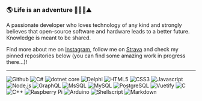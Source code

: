 ### :earth_americas: Life is an adventure :sunrise_over_mountains::biking_man::mountain:

A passionate developer who loves technology of any kind and strongly believes that open-source software and hardware leads to a better future. Knowledge is meant to be shared.

Find more about me on [Instagram](https://www.instagram.com/juliannojungle/), follow me on [Strava](https://www.strava.com/athletes/julianno) and check my pinned repositories below (you can find some amazing work in progress there...)!

---
![Github](https://img.shields.io/static/v1?logo=github&message=Github&label=%E2%80%8C&color=181717)
![C#](https://img.shields.io/static/v1?logo=csharp&message=C%23&label=%E2%80%8C&color=purple)
![dotnet core](https://img.shields.io/static/v1?logo=visualstudiocode&message=dotnet%20core&label=%E2%80%8C&color=blue)
![Delphi](https://img.shields.io/static/v1?logo=delphi&message=Delphi&label=%E2%80%8C&color=EE1F35)
![HTML5](https://img.shields.io/static/v1?logo=html5&message=HTML5&label=%E2%80%8C&color=orange&logoColor=orange)
![CSS3](https://img.shields.io/static/v1?logo=css3&message=CSS3&label=%E2%80%8C&color=1572B6)
![Javascript](https://img.shields.io/static/v1?logo=javascript&message=Javascript&label=%E2%80%8C&color=ffff00&logoColor=ffff00)
![Node.js](https://img.shields.io/static/v1?logo=nodedotjs&message=Node.js&label=%E2%80%8C&color=brightgreen&logoColor=brightgreen)
![GraphQL](https://img.shields.io/static/v1?logo=graphql&message=GraphQL&label=%E2%80%8C&color=E10098)
![MsSQL](https://img.shields.io/static/v1?logo=microsoftsqlserver&message=MsSQL&label=%E2%80%8C&color=CC2927&logoColor=ffffff)
![MySQL](https://img.shields.io/static/v1?logo=mysql&message=MySQL&label=%E2%80%8C&color=4479A1&logoColor=ffffff)
![PostgreSQL](https://img.shields.io/static/v1?logo=postgresql&message=PostgreSQL&label=%E2%80%8C&color=4169E1&logoColor=ffffff)
![Vuetify](https://img.shields.io/static/v1?logo=vuetify&message=Vuetify&label=%E2%80%8C&color=65C2F7&logoColor=ffffff)
![C](https://img.shields.io/static/v1?logo=c&message=C&label=%E2%80%8C&color=A8B9CC)
![C++](https://img.shields.io/static/v1?logo=cplusplus&message=C%2b%2b&label=%E2%80%8C&color=lightgray)
![Raspberry Pi](https://img.shields.io/static/v1?logo=raspberrypi&message=Raspberry%20Pi&label=%E2%80%8C&color=FC054F&logoColor=ffffff)
![Arduino](https://img.shields.io/static/v1?logo=arduino&message=Arduino&label=%E2%80%8C&color=00979D&logoColor=ffffff)
![Shellscript](https://img.shields.io/static/v1?logo=gnubash&message=Shellscript&label=%E2%80%8C&color=ebeae8&logoColor=ffffff)
![Markdown](https://img.shields.io/static/v1?logo=markdown&message=Markdown&label=%E2%80%8C&color=000000)

<!--
**juliannojungle/juliannojungle** is a ✨ _special_ ✨ repository because its `README.md` (this file) appears on your GitHub profile.

Here are some ideas to get you started:

- 🔭 I’m currently working on ...
- 🌱 I’m currently learning ...
- 👯 I’m looking to collaborate on ...
- 🤔 I’m looking for help with ...
- 💬 Ask me about ...
- 📫 How to reach me: ...
- 😄 Pronouns: ...
- ⚡ Fun fact: ...
-->
